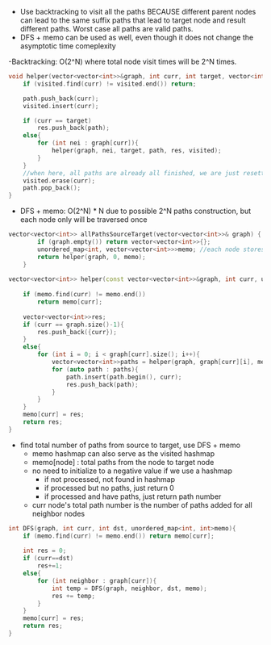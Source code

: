 - Use backtracking to visit all the paths BECAUSE different parent nodes can lead to the same suffix paths that lead to target node and result different paths. Worst case all paths are valid paths. 
- DFS + memo can be used as well, even though it does not change the asymptotic time comeplexity

-Backtracking: O(2^N) where total node visit times will be 2^N times.
```cpp
void helper(vector<vector<int>>&graph, int curr, int target, vector<int>&path, vector<vector<int>>&res, unordered_set<int>&visited){
    if (visited.find(curr) != visited.end()) return;

    path.push_back(curr);
    visited.insert(curr);

    if (curr == target)
        res.push_back(path);
    else{ 
        for (int nei : graph[curr]){
            helper(graph, nei, target, path, res, visited);
        }
    }
    //when here, all paths are already all finished, we are just resetting the visited status
    visited.erase(curr);
    path.pop_back();
}
```
- DFS + memo: O(2^N) * N due to possible 2^N paths construction, but each node only will be traversed once
```cpp
vector<vector<int>> allPathsSourceTarget(vector<vector<int>>& graph) {
        if (graph.empty()) return vector<vector<int>>{};
        unordered_map<int, vector<vector<int>>>memo; //each node stores all the paths it has to the target node
        return helper(graph, 0, memo);
    }
    
vector<vector<int>> helper(const vector<vector<int>>&graph, int curr, unordered_map<int,vector<vector<int>>>&memo){
    
    if (memo.find(curr) != memo.end())
        return memo[curr];
    
    vector<vector<int>>res;
    if (curr == graph.size()-1){
        res.push_back({curr});
    }
    else{
        for (int i = 0; i < graph[curr].size(); i++){
            vector<vector<int>>paths = helper(graph, graph[curr][i], memo);
            for (auto path : paths){
                path.insert(path.begin(), curr);
                res.push_back(path);
            }
        }
    }
    memo[curr] = res;
    return res;
}
```
- find total number of paths from source to target, use DFS + memo
    - memo hashmap can also serve as the visited hashmap 
    - memo[node] : total paths from the node to target node
    - no need to initialize to a negative value if we use a hashmap
        - if not processed, not found in hashmap
        - if processed but no paths, just return 0
        - if processed and have paths, just return path number
    - curr node's total path number is the number of paths added for all neighbor nodes

```cpp
int DFS(graph, int curr, int dst, unordered_map<int, int>memo){
    if (memo.find(curr) != memo.end()) return memo[curr];
    
    int res = 0;
    if (curr==dst) 
        res+=1; 
    else{
        for (int neighbor : graph[curr]){
            int temp = DFS(graph, neighbor, dst, memo);
            res += temp;
        }
    }
    memo[curr] = res;
    return res;
}
```
        
